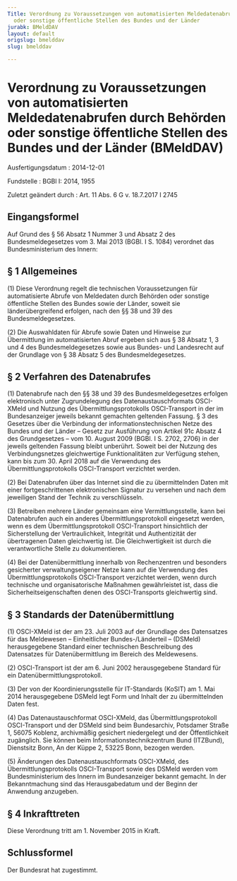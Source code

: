 ```yaml
---
Title: Verordnung zu Voraussetzungen von automatisierten Meldedatenabrufen durch Behörden
  oder sonstige öffentliche Stellen des Bundes und der Länder
jurabk: BMeldDAV
layout: default
origslug: bmelddav
slug: bmelddav

---
```


# Verordnung zu Voraussetzungen von automatisierten Meldedatenabrufen durch Behörden oder sonstige öffentliche Stellen des Bundes und der Länder (BMeldDAV)

Ausfertigungsdatum
:   2014-12-01

Fundstelle
:   BGBl I: 2014, 1955

Zuletzt geändert durch
:   Art. 11 Abs. 6 G v. 18.7.2017 I 2745


## Eingangsformel

Auf Grund des § 56 Absatz 1 Nummer 3 und Absatz 2 des
Bundesmeldegesetzes vom 3. Mai 2013 (BGBl. I S. 1084) verordnet das
Bundesministerium des Innern:


## § 1 Allgemeines

(1) Diese Verordnung regelt die technischen Voraussetzungen für
automatisierte Abrufe von Meldedaten durch Behörden oder sonstige
öffentliche Stellen des Bundes sowie der Länder, soweit sie
länderübergreifend erfolgen, nach den §§ 38 und 39 des
Bundesmeldegesetzes.

(2) Die Auswahldaten für Abrufe sowie Daten und Hinweise zur
Übermittlung im automatisierten Abruf ergeben sich aus § 38 Absatz 1,
3 und 4 des Bundesmeldegesetzes sowie aus Bundes- und Landesrecht auf
der Grundlage von § 38 Absatz 5 des Bundesmeldegesetzes.


## § 2 Verfahren des Datenabrufes

(1) Datenabrufe nach den §§ 38 und 39 des Bundesmeldegesetzes erfolgen
elektronisch unter Zugrundelegung des Datenaustauschformats OSCI-XMeld
und Nutzung des Übermittlungsprotokolls OSCI-Transport in der im
Bundesanzeiger jeweils bekannt gemachten geltenden Fassung. § 3 des
Gesetzes über die Verbindung der informationstechnischen Netze des
Bundes und der Länder – Gesetz zur Ausführung von Artikel 91c Absatz 4
des Grundgesetzes – vom 10. August 2009 (BGBl. I S. 2702, 2706) in der
jeweils geltenden Fassung bleibt unberührt. Soweit bei der Nutzung des
Verbindungsnetzes gleichwertige Funktionalitäten zur Verfügung stehen,
kann bis zum 30. April 2018 auf die Verwendung des
Übermittlungsprotokolls OSCI-Transport verzichtet werden.

(2) Bei Datenabrufen über das Internet sind die zu übermittelnden
Daten mit einer fortgeschrittenen elektronischen Signatur zu versehen
und nach dem jeweiligen Stand der Technik zu verschlüsseln.

(3) Betreiben mehrere Länder gemeinsam eine Vermittlungsstelle, kann
bei Datenabrufen auch ein anderes Übermittlungsprotokoll eingesetzt
werden, wenn es dem Übermittlungsprotokoll OSCI-Transport hinsichtlich
der Sicherstellung der Vertraulichkeit, Integrität und Authentizität
der übertragenen Daten gleichwertig ist. Die Gleichwertigkeit ist
durch die verantwortliche Stelle zu dokumentieren.

(4) Bei der Datenübermittlung innerhalb von Rechenzentren und
besonders gesicherter verwaltungseigener Netze kann auf die Verwendung
des Übermittlungsprotokolls OSCI-Transport verzichtet werden, wenn
durch technische und organisatorische Maßnahmen gewährleistet ist,
dass die Sicherheitseigenschaften denen des OSCI-Transports
gleichwertig sind.


## § 3 Standards der Datenübermittlung

(1) OSCI-XMeld ist der am 23. Juli 2003 auf der Grundlage des
Datensatzes für das Meldewesen – Einheitlicher Bundes-/Länderteil –
(DSMeld) herausgegebene Standard einer technischen Beschreibung des
Datensatzes für Datenübermittlung im Bereich des Meldewesens.

(2) OSCI-Transport ist der am 6. Juni 2002 herausgegebene Standard für
ein Datenübermittlungsprotokoll.

(3) Der von der Koordinierungsstelle für IT-Standards (KoSIT) am 1.
Mai 2014 herausgegebene DSMeld legt Form und Inhalt der zu
übermittelnden Daten fest.

(4) Das Datenaustauschformat OSCI-XMeld, das Übermittlungsprotokoll
OSCI-Transport und der DSMeld sind beim Bundesarchiv, Potsdamer Straße
1, 56075 Koblenz, archivmäßig gesichert niedergelegt und der
Öffentlichkeit zugänglich. Sie können beim Informationstechnikzentrum
Bund (ITZBund), Dienstsitz Bonn, An der Küppe 2, 53225 Bonn, bezogen
werden.

(5) Änderungen des Datenaustauschformats OSCI-XMeld, des
Übermittlungsprotokolls OSCI-Transport sowie des DSMeld werden vom
Bundesministerium des Innern im Bundesanzeiger bekannt gemacht. In der
Bekanntmachung sind das Herausgabedatum und der Beginn der Anwendung
anzugeben.


## § 4 Inkrafttreten

Diese Verordnung tritt am 1. November 2015 in Kraft.


## Schlussformel

Der Bundesrat hat zugestimmt.

